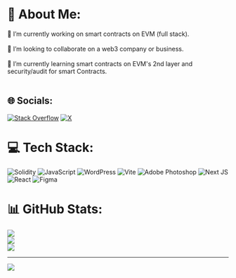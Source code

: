# 💫 About Me:
🔭 I’m currently working on smart contracts on EVM (full stack).<br><br>👯 I’m looking to collaborate on  a web3 company or business.<br><br>🌱 I’m currently learning smart contracts on EVM's 2nd layer and security/audit for smart Contracts.<br><br>


## 🌐 Socials:
 [![Stack Overflow](https://img.shields.io/badge/-Stackoverflow-FE7A16?logo=stack-overflow&logoColor=white)](https://stackoverflow.com/users/26874553) [![X](https://img.shields.io/badge/X-black.svg?logo=X&logoColor=white)](https://x.com/ETaghinasab) 

# 💻 Tech Stack:
![Solidity](https://img.shields.io/badge/Solidity-%23363636.svg?style=for-the-badge&logo=solidity&logoColor=white) ![JavaScript](https://img.shields.io/badge/javascript-%23323330.svg?style=for-the-badge&logo=javascript&logoColor=%23F7DF1E) ![WordPress](https://img.shields.io/badge/WordPress-%23117AC9.svg?style=for-the-badge&logo=WordPress&logoColor=white) ![Vite](https://img.shields.io/badge/vite-%23646CFF.svg?style=for-the-badge&logo=vite&logoColor=white) ![Adobe Photoshop](https://img.shields.io/badge/adobe%20photoshop-%2331A8FF.svg?style=for-the-badge&logo=adobe%20photoshop&logoColor=white) ![Next JS](https://img.shields.io/badge/Next-black?style=for-the-badge&logo=next.js&logoColor=white) ![React](https://img.shields.io/badge/react-%2320232a.svg?style=for-the-badge&logo=react&logoColor=%2361DAFB)
![Figma](https://img.shields.io/badge/figma-%23F24E1E.svg?style=for-the-badge&logo=figma&logoColor=white)

# 📊 GitHub Stats:
![](https://github-readme-stats.vercel.app/api?username=elmirataghinasab&theme=dark&hide_border=false&include_all_commits=false&count_private=false)<br/>
![](https://github-readme-streak-stats.herokuapp.com/?user=elmirataghinasab&theme=dark&hide_border=false)<br/>
![](https://github-readme-stats.vercel.app/api/top-langs/?username=elmirataghinasab&theme=dark&hide_border=false&include_all_commits=false&count_private=false&layout=compact)

---
[![](https://visitcount.itsvg.in/api?id=elmirataghinasab&icon=0&color=0)](https://visitcount.itsvg.in)

<!-- Proudly created with GPRM ( https://gprm.itsvg.in ) -->
